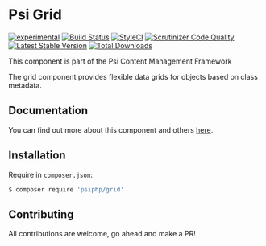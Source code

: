 # Psi Grid

[![experimental](http://badges.github.io/stability-badges/dist/experimental.svg)](http://github.com/badges/stability-badges)
[![Build Status](https://travis-ci.org/psiphp/grid.svg?branch=master)](https://travis-ci.org/psiphp/grid)
[![StyleCI](https://styleci.io/repos/72853910/shield)](https://styleci.io/repos/72853910)
[![Scrutinizer Code
Quality](https://scrutinizer-ci.com/g/psiphp/grid/badges/quality-score.png?b=master)](https://scrutinizer-ci.com/g/psiphp/grid/?branch=master)
[![Latest Stable Version](https://poser.pugx.org/psiphp/grid/version.png?format=plastic)](https://packagist.org/packages/psiphp/grid)
[![Total Downloads](https://poser.pugx.org/psiphp/grid/d/total.png?format=plastic)](https://packagist.org/packages/psiphp/grid)


This component is part of the Psi Content Management Framework

The grid component provides flexible data grids for objects based on class metadata.

## Documentation

You can find out more about this component and others
[here](https://psiphp.readthedocs.io/en/latest/components/grid/docs/index.html).

## Installation

Require in `composer.json`:

```bash
$ composer require 'psiphp/grid'
```

## Contributing

All contributions are welcome, go ahead and make a PR!
